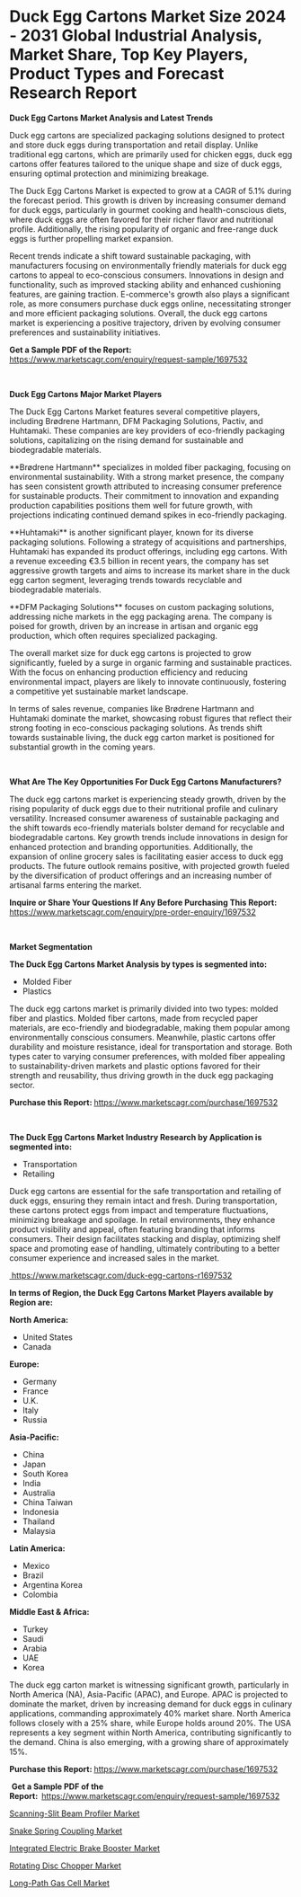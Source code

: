 <p><h1>Duck Egg Cartons Market Size 2024 - 2031 Global Industrial Analysis, Market Share, Top Key Players, Product Types and Forecast Research Report</h1></p><p><strong>Duck Egg Cartons Market Analysis and Latest Trends</strong></p>
<p><p>Duck egg cartons are specialized packaging solutions designed to protect and store duck eggs during transportation and retail display. Unlike traditional egg cartons, which are primarily used for chicken eggs, duck egg cartons offer features tailored to the unique shape and size of duck eggs, ensuring optimal protection and minimizing breakage.</p><p>The Duck Egg Cartons Market is expected to grow at a CAGR of 5.1% during the forecast period. This growth is driven by increasing consumer demand for duck eggs, particularly in gourmet cooking and health-conscious diets, where duck eggs are often favored for their richer flavor and nutritional profile. Additionally, the rising popularity of organic and free-range duck eggs is further propelling market expansion.</p><p>Recent trends indicate a shift toward sustainable packaging, with manufacturers focusing on environmentally friendly materials for duck egg cartons to appeal to eco-conscious consumers. Innovations in design and functionality, such as improved stacking ability and enhanced cushioning features, are gaining traction. E-commerce's growth also plays a significant role, as more consumers purchase duck eggs online, necessitating stronger and more efficient packaging solutions. Overall, the duck egg cartons market is experiencing a positive trajectory, driven by evolving consumer preferences and sustainability initiatives.</p></p>
<p><strong>Get a Sample PDF of the Report:&nbsp;</strong> <a href="https://www.marketscagr.com/enquiry/request-sample/1697532?utm_campaign=1422&utm_medium=2&utm_source=Github&utm_content=ia&utm_term=12102024&utm_id=duck-egg-cartons">https://www.marketscagr.com/enquiry/request-sample/1697532</a></p>
<p>&nbsp;</p>
<p><strong>Duck Egg Cartons Major Market Players</strong></p>
<p><p>The Duck Egg Cartons Market features several competitive players, including Brødrene Hartmann, DFM Packaging Solutions, Pactiv, and Huhtamaki. These companies are key providers of eco-friendly packaging solutions, capitalizing on the rising demand for sustainable and biodegradable materials. </p><p>**Brødrene Hartmann** specializes in molded fiber packaging, focusing on environmental sustainability. With a strong market presence, the company has seen consistent growth attributed to increasing consumer preference for sustainable products. Their commitment to innovation and expanding production capabilities positions them well for future growth, with projections indicating continued demand spikes in eco-friendly packaging.</p><p>**Huhtamaki** is another significant player, known for its diverse packaging solutions. Following a strategy of acquisitions and partnerships, Huhtamaki has expanded its product offerings, including egg cartons. With a revenue exceeding €3.5 billion in recent years, the company has set aggressive growth targets and aims to increase its market share in the duck egg carton segment, leveraging trends towards recyclable and biodegradable materials.</p><p>**DFM Packaging Solutions** focuses on custom packaging solutions, addressing niche markets in the egg packaging arena. The company is poised for growth, driven by an increase in artisan and organic egg production, which often requires specialized packaging. </p><p>The overall market size for duck egg cartons is projected to grow significantly, fueled by a surge in organic farming and sustainable practices. With the focus on enhancing production efficiency and reducing environmental impact, players are likely to innovate continuously, fostering a competitive yet sustainable market landscape. </p><p>In terms of sales revenue, companies like Brødrene Hartmann and Huhtamaki dominate the market, showcasing robust figures that reflect their strong footing in eco-conscious packaging solutions. As trends shift towards sustainable living, the duck egg carton market is positioned for substantial growth in the coming years.</p></p>
<p>&nbsp;</p>
<p><strong>What Are The Key Opportunities For Duck Egg Cartons Manufacturers?</strong></p>
<p><p>The duck egg cartons market is experiencing steady growth, driven by the rising popularity of duck eggs due to their nutritional profile and culinary versatility. Increased consumer awareness of sustainable packaging and the shift towards eco-friendly materials bolster demand for recyclable and biodegradable cartons. Key growth trends include innovations in design for enhanced protection and branding opportunities. Additionally, the expansion of online grocery sales is facilitating easier access to duck egg products. The future outlook remains positive, with projected growth fueled by the diversification of product offerings and an increasing number of artisanal farms entering the market.</p></p>
<p><strong>Inquire or Share Your Questions If Any Before Purchasing This Report:</strong> <a href="https://www.marketscagr.com/enquiry/pre-order-enquiry/1697532?utm_campaign=1422&utm_medium=2&utm_source=Github&utm_content=ia&utm_term=12102024&utm_id=duck-egg-cartons">https://www.marketscagr.com/enquiry/pre-order-enquiry/1697532</a></p>
<p>&nbsp;</p>
<p><strong>Market Segmentation</strong></p>
<p><strong>The Duck Egg Cartons Market Analysis by types is segmented into:</strong></p>
<p><ul><li>Molded Fiber</li><li>Plastics</li></ul></p>
<p><p>The duck egg cartons market is primarily divided into two types: molded fiber and plastics. Molded fiber cartons, made from recycled paper materials, are eco-friendly and biodegradable, making them popular among environmentally conscious consumers. Meanwhile, plastic cartons offer durability and moisture resistance, ideal for transportation and storage. Both types cater to varying consumer preferences, with molded fiber appealing to sustainability-driven markets and plastic options favored for their strength and reusability, thus driving growth in the duck egg packaging sector.</p></p>
<p><strong>Purchase this Report:&nbsp;</strong><a href="https://www.marketscagr.com/purchase/1697532?utm_campaign=1422&utm_medium=2&utm_source=Github&utm_content=ia&utm_term=12102024&utm_id=duck-egg-cartons">https://www.marketscagr.com/purchase/1697532</a></p>
<p>&nbsp;</p>
<p><strong>The Duck Egg Cartons Market Industry Research by Application is segmented into:</strong></p>
<p><ul><li>Transportation</li><li>Retailing</li></ul></p>
<p><p>Duck egg cartons are essential for the safe transportation and retailing of duck eggs, ensuring they remain intact and fresh. During transportation, these cartons protect eggs from impact and temperature fluctuations, minimizing breakage and spoilage. In retail environments, they enhance product visibility and appeal, often featuring branding that informs consumers. Their design facilitates stacking and display, optimizing shelf space and promoting ease of handling, ultimately contributing to a better consumer experience and increased sales in the market.</p></p>
<p><a href="https://www.marketscagr.com/duck-egg-cartons-r1697532?utm_campaign=1422&utm_medium=2&utm_source=Github&utm_content=ia&utm_term=12102024&utm_id=duck-egg-cartons">&nbsp;https://www.marketscagr.com/duck-egg-cartons-r1697532</a></p>
<p><strong>In terms of Region, the Duck Egg Cartons Market Players available by Region are:</strong></p>
<p>
    <p> <strong> North America: </strong>
        <ul>
            <li>United States</li>
            <li>Canada</li>
        </ul>
        </p> 
    <p> <strong> Europe: </strong>
        <ul>
            <li>Germany</li>
            <li>France</li>
            <li>U.K.</li>
            <li>Italy</li>
            <li>Russia</li>
        </ul>
        </p> 
    <p> <strong> Asia-Pacific: </strong>
        <ul>
            <li>China</li>
            <li>Japan</li>
            <li>South Korea</li>
            <li>India</li>
            <li>Australia</li>
            <li>China Taiwan</li>
            <li>Indonesia</li>
            <li>Thailand</li>
            <li>Malaysia</li>
        </ul>
        </p> 
    <p> <strong> Latin America: </strong>
        <ul>
            <li>Mexico</li>
            <li>Brazil</li>
            <li>Argentina Korea</li>
            <li>Colombia</li>
        </ul>
        </p> 
    <p> <strong> Middle East & Africa: </strong>
        <ul>
            <li>Turkey</li>
            <li>Saudi</li>
            <li>Arabia</li>
            <li>UAE</li>
            <li>Korea</li>
        </ul>
    </p>
    </p>
<p><p>The duck egg carton market is witnessing significant growth, particularly in North America (NA), Asia-Pacific (APAC), and Europe. APAC is projected to dominate the market, driven by increasing demand for duck eggs in culinary applications, commanding approximately 40% market share. North America follows closely with a 25% share, while Europe holds around 20%. The USA represents a key segment within North America, contributing significantly to the demand. China is also emerging, with a growing share of approximately 15%.</p></p>
<p><strong>Purchase this Report: </strong><a href="https://www.marketscagr.com/purchase/1697532?utm_campaign=1422&utm_medium=2&utm_source=Github&utm_content=ia&utm_term=12102024&utm_id=duck-egg-cartons">https://www.marketscagr.com/purchase/1697532</a></p>
<p>&nbsp;<strong>Get a Sample PDF of the Report:&nbsp;&nbsp;</strong><a href="https://www.marketscagr.com/enquiry/request-sample/1697532?utm_campaign=1422&utm_medium=2&utm_source=Github&utm_content=ia&utm_term=12102024&utm_id=duck-egg-cartons">https://www.marketscagr.com/enquiry/request-sample/1697532</a></p>
<p><strong></strong></p>
<p><p><a href="https://www.linkedin.com/pulse/strategic-insights-global-scanning-slit-beam-profiler-market-gj7hf?utm_campaign=1422&utm_medium=2&utm_source=Github&utm_content=ia&utm_term=12102024&utm_id=duck-egg-cartons">Scanning-Slit Beam Profiler Market</a></p><p><a href="https://www.linkedin.com/pulse/snake-spring-coupling-market-size-growth-industry-analysis-ak8ec?utm_campaign=1422&utm_medium=2&utm_source=Github&utm_content=ia&utm_term=12102024&utm_id=duck-egg-cartons">Snake Spring Coupling Market</a></p><p><a href="https://www.linkedin.com/pulse/integrated-electric-brake-booster-market-navigating-3yz7c?utm_campaign=1422&utm_medium=2&utm_source=Github&utm_content=ia&utm_term=12102024&utm_id=duck-egg-cartons">Integrated Electric Brake Booster Market</a></p><p><a href="https://www.linkedin.com/pulse/evolution-rotating-disc-chopper-market-key-shifts-from-2024-16bkf?utm_campaign=1422&utm_medium=2&utm_source=Github&utm_content=ia&utm_term=12102024&utm_id=duck-egg-cartons">Rotating Disc Chopper Market</a></p><p><a href="https://www.linkedin.com/pulse/long-path-gas-cell-market-trends-detailed-study-its-segmentation-zbcre?utm_campaign=1422&utm_medium=2&utm_source=Github&utm_content=ia&utm_term=12102024&utm_id=duck-egg-cartons">Long-Path Gas Cell Market</a></p></p>